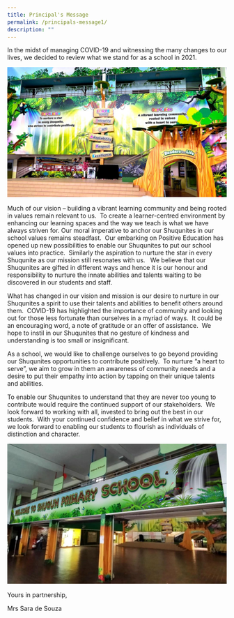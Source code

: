 ```yaml
---
title: Principal's Message
permalink: /principals-message1/
description: ""
---
```



<p>In the midst of managing COVID-19 and witnessing the many changes to our lives, we decided to review what we stand for as a school in 2021.</p>

![](/images/FEATURE-WALL-@-CONCOURSE_VISUAL-2-1024x604.jpg)
<p>Much of our vision &ndash; building a vibrant learning community and being rooted in values remain relevant to us.&nbsp; To create a learner-centred environment by enhancing our learning spaces and the way we teach is what we have always striven for. Our moral imperative to anchor our Shuqunites in our school values remains steadfast.&nbsp; Our embarking on Positive Education has opened up new possibilities to enable our Shuqunites to put our school values into practice.&nbsp; Similarly the aspiration to nurture the star in every Shuqunite as our mission still resonates with us.&nbsp;&nbsp; We believe that our Shuqunites are gifted in different ways and hence it is our honour and responsibility to nurture the innate abilities and talents waiting to be discovered in our students and staff.</p>
<p>What has changed in our vision and mission is our desire to nurture in our Shuqunites a spirit to use their talents and abilities to benefit others around them.&nbsp; COVID-19 has highlighted the importance of community and looking out for those less fortunate than ourselves in a myriad of ways.&nbsp; It could be an encouraging word, a note of gratitude or an offer of assistance.&nbsp; We hope to instil in our Shuqunites that no gesture of kindness and understanding is too small or insignificant.</p>
<p>As a school, we would like to challenge ourselves to go beyond providing our Shuqunites opportunities to contribute positively.&nbsp; To nurture &ldquo;a heart to serve&rdquo;, we aim to grow in them an awareness of community needs and a desire to put their empathy into action by tapping on their unique talents and abilities.</p>
<p>To enable our Shuqunites to understand that they are never too young to contribute would require the continued support of our stakeholders.&nbsp; We look forward to working with all, invested to bring out the best in our students.&nbsp; With your continued confidence and belief in what we strive for, we look forward to enabling our students to flourish as individuals of distinction and character.</p>

![](/images/0002-1024x652.jpg)
<p>Yours in partnership,</p>
<p>Mrs Sara de Souza</p>
